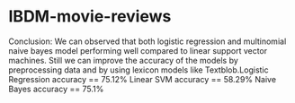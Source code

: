 # IBDM-movie-reviews
Conclusion:  We can observed that both logistic regression and multinomial naive bayes model performing well compared to linear support vector machines. Still we can improve the accuracy of the models by preprocessing data and by using lexicon models like Textblob.Logistic Regression accuracy == 75.12% Linear SVM accuracy == 58.29% Naive Bayes accuracy == 75.1%
